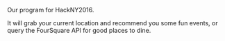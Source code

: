 Our program for HackNY2016. 

It will grab your current location and recommend you some fun events, or query the FourSquare API for good places to dine.

